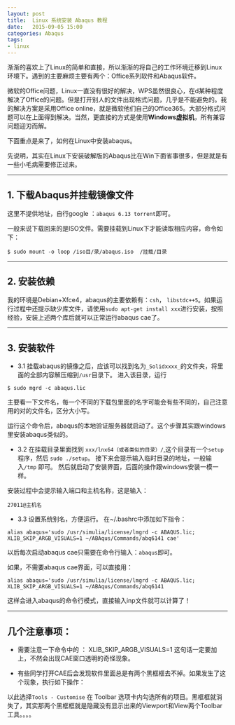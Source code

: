 ```yaml
---
layout: post
title:  Linux 系统安装 Abaqus 教程
date:   2015-09-05 15:00
categories: Abaqus
tags:
- linux
---
```


渐渐的喜欢上了Linux的简单和直接，所以渐渐的将自己的工作环境迁移到Linux环境下。遇到的主要麻烦主要有两个：Office系列软件和Abaqus软件。

微软的Office问题，Linux一直没有很好的解决，WPS虽然很良心，在d某种程度解决了Office的问题。但是打开别人的文件出现格式问题，几乎是不能避免的。我的解决方案是采用Office online，就是微软他们自己的Office365。大部分格式问题可以在上面得到解决。当然，更直接的方式是使用**Windows虚拟机**，所有兼容问题迎刃而解。

下面重点是来了，如何在Linux中安装abaqus。

先说明，其实在Linux下安装破解版的Abaqus比在Win下面省事很多，但是就是有一些小毛病需要修正过来。

----------

## 1. 下载Abaqus并挂载镜像文件

这里不提供地址，自行google ：`abaqus 6.13 torrent`即可。

一般来说下载回来的是ISO文件。需要挂载到Linux下才能读取相应内容，命令如下：

~~~
$ sudo mount -o loop /iso目/录/abaqus.iso  /挂载/目录
~~~

------------------

## 2. 安装依赖

我的环境是Debian+Xfce4，abaqus的主要依赖有：`csh`， `libstdc++5`。如果运行过程中还提示缺少库文件，请使用`sudo apt-get install xxx`进行安装，按照经验，安装上述两个库后就可以正常运行abaqus cae了。

--------------------

## 3. 安装软件

- 3.1 挂载abaqus的镜像之后，应该可以找到名为`_Solidxxxx_`的文件夹，将里面的全部内容解压缩到`/usr`目录下。 进入该目录，运行

`$ sudo mgrd -c abaqus.lic`

主要看一下文件名，每一个不同的下载包里面的名字可能会有些不同的，自己注意用的对的文件名，区分大小写。

运行这个命令后，abaqus的本地验证服务器就启动了。这个步骤其实跟windows里安装abaqus类似的。

- 3.2 在挂载目录里面找到 `xxx/lnx64（或者类似的目录）/`,这个目录有一个`setup`程序，然后 `sudo ./setup`。 接下来会提示输入临时目录的地址，一般输入`/tmp` 即可。 然后就启动了安装界面，后面的操作跟windows安装一模一样。

安装过程中会提示输入端口和主机名称，这是输入：

`27011@主机名`

- 3.3 设置系统别名，方便运行。 在~/.bashrc中添加如下指令：

`alias abaqus='sudo /usr/simulia/license/lmgrd -c ABAQUS.lic; XLIB_SKIP_ARGB_VISUALS=1 ~/ABAqus/Commands/abq6141 cae'`

以后每次启动abaqus cae只需要在命令行输入：`abaqus`即可。

如果，不需要abaqus cae界面，可以直接用：

`alias abaqus='sudo /usr/simulia/license/lmgrd -c ABAQUS.lic; XLIB_SKIP_ARGB_VISUALS=1 ~/ABAqus/Commands/abq6141`

这样会进入abaqus的命令行模式，直接输入inp文件就可以计算了！

----

## 几个注意事项：

- 需要注意一下命令中的 ： XLIB_SKIP_ARGB_VISUALS=1  这句话一定要加上，不然会出现CAE窗口透明的奇怪现象。

- 有些同学打开CAE后会发现软件里面总是有两个黑框框去不掉。如果发生了这个现象，执行如下操作：

以此选择`Tools - Customise` 在 Toolbar 选项卡内勾选所有的项目。黑框框就消失了，其实那两个黑框框就是隐藏没有显示出来的Viewport和View两个Toolbar工具。。。。


